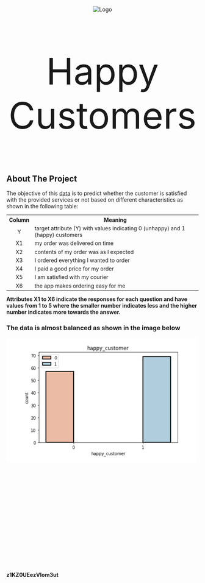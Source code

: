 

<p style="text-align:center;"><img src="https://cdn.dribbble.com/users/1952691/screenshots/5331353/media/eccfe7af2fc335ca10339de82be599d8.gif" alt="Logo"></p>

<p style = "font-size:10vw; text-align: center;"> Happy Customers </p>


<!-- ABOUT THE PROJECT -->
## About The Project


The objective of this [data](https://drive.google.com/file/d/1KWE3J0uU_sFIJnZ74Id3FDBcejELI7FD/view) is to predict whether the customer is satisfied with the provided services or not based on different characteristics as shown in the following table:



<table >
  <tr>
    <th style = 'text-align: center'>Column</th>
    <th style = 'text-align: center'>Meaning</th>
  </tr>
  <tr>
    <td style = 'text-align: center'>Y</td>
    <td style = 'text-align: left'>target attribute (Y) with values indicating 0 (unhappy) and 1 (happy) customers</td>
  </tr>
  <tr>
    <td style = 'text-align: center'>X1</td>
    <td style = 'text-align: left'>my order was delivered on time</td>
  </tr>
  <tr>
    <td style = 'text-align: center'>X2</td>
    <td style = 'text-align: left'>contents of my order was as I expected</td>
  </tr>
  <tr>
    <td style = 'text-align: center'>X3</td>
    <td style = 'text-align: left'>I ordered everything I wanted to order</td>
  </tr>
  <tr>
    <td style = 'text-align: center'>X4</td>
    <td style = 'text-align: left'>I paid a good price for my order</td>
  </tr>
  <tr>
    <td style = 'text-align: center'>X5</td>
    <td style = 'text-align: left'>I am satisfied with my courier</td>
  </tr>
    <tr>
        <td style = 'text-align: center'>X6</td>
        <td style = 'text-align: left'>the app makes ordering easy for me</td>
      </tr>
</table>

**Attributes X1 to X6 indicate the responses for each question and have values from 1 to 5 where the smaller number indicates less and the higher number indicates more towards the answer.**


### The data is almost balanced as shown in the image below
<p style="width:500px;height:600px;"><img src="img/img1.png"></p>


**z1KZ0UEezVIom3ut**
